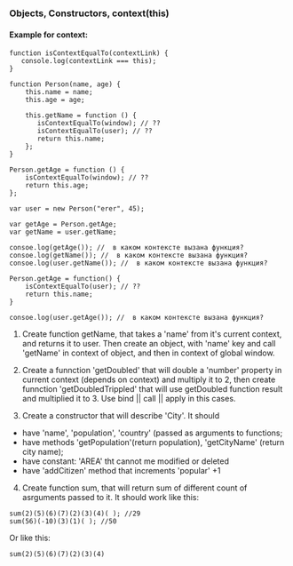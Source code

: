 ### Objects, Constructors, context(this) 


#### Example for context:

```
function isContextEqualTo(contextLink) {
   console.log(contextLink === this);
}

function Person(name, age) {
    this.name = name;
    this.age = age;
    
    this.getName = function () {
       isContextEqualTo(window); // ??
       isContextEqualTo(user); // ??
       return this.name;
    };
}

Person.getAge = function () {
    isContextEqualTo(window); // ??
    return this.age;
};

var user = new Person("erer", 45);

var getAge = Person.getAge;
var getName = user.getName;

consoe.log(getAge()); //  в каком контексте вызана функция?
consoe.log(getName()); //  в каком контексте вызана функция?
consoe.log(user.getName()); //  в каком контексте вызана функция?

Person.getAge = function() {
    isContextEqualTo(user); // ??
    return this.name;
}

consoe.log(user.getAge()); //  в каком контексте вызана функция?
```

1. Create function getName, that takes a 'name' from it's current context, and returns it to user. Then create an object, with 'name' key
and call 'getName' in context of object, and then in context of global window.

2. Create a funnction 'getDoubled' that will double a 'number' property in current context (depends on context) and multiply it to 2, then create funnction 'getDoubledTrippled' that will use getDoubled function result and multiplied it to 3. Use bind || call || apply in this cases. 

3. Create a constructor that will describe 'City'. It should
  - have 'name', 'population', 'country' (passed as arguments to functions;
  - have methods 'getPopulation'(return population), 'getCityName' (return city name);
  - have constant: 'AREA' tht cannot me modified or deleted
  - have 'addCitizen' method that increments 'popular' +1

4. Create function sum, that will return sum of different count of asrguments passed to it. It should work like this:

```
sum(2)(5)(6)(7)(2)(3)(4)( ); //29 
sum(56)(-10)(3)(1)( ); //50
```

Or like this:

```
sum(2)(5)(6)(7)(2)(3)(4)
```
